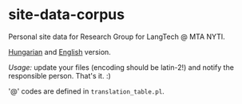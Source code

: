 # site-data-corpus

Personal site data for
Research Group for LangTech @ MTA NYTI.

[Hungarian](http://www.nytud.hu/oszt/korpusz/mts.html)
and
[English](http://www.nytud.hu/depts/corpus/mts.html)
version.

_Usage:_ update your files (encoding should be latin-2!)
and notify the responsible person.
That's it. :)

'@' codes are defined in `translation_table.pl`.

